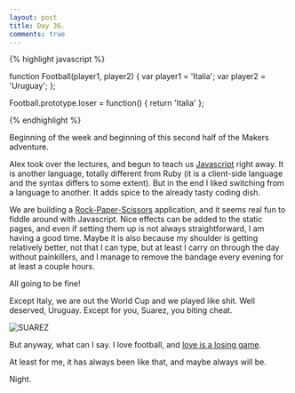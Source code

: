 ```yaml
---
layout: post
title: Day 36.
comments: true
---
```


{% highlight javascript %}

function Football(player1, player2) {
	var player1 = 'Italia';
	var player2 = 'Uruguay';
};

Football.prototype.loser = function() {
return 'Italia'
};

{% endhighlight %}

Beginning of the week and beginning of this second half of the Makers adventure.

Alex took over the lectures, and begun to teach us [Javascript](http://en.wikipedia.org/wiki/JavaScript) right away. It is another language, totally different from Ruby (it is a client-side language and the syntax differs to some extent). But in the end I liked switching from a language to another. It adds spice to the already tasty coding dish.

We are building a [Rock-Paper-Scissors](http://en.wikipedia.org/wiki/Rock-paper-scissors) application, and it seems real fun to fiddle around with Javascript. Nice effects can be added to the static pages, and even if setting them up is not always straightforward, I am having a good time. Maybe it is also because my shoulder is getting relatively better, not that I can type, but at least I carry on through the day without painkillers, and I manage to remove the bandage every evening for at least a couple hours.

All going to be fine!

Except Italy, we are out the World Cup and we played like shit. Well deserved, Uruguay. Except for you, Suarez, you biting cheat.

![SUAREZ](http://federicomaffei.github.io/public/images/suarez.jpg)

But anyway, what can I say. I love football, and [love is a losing game](https://www.youtube.com/watch?v=nMO5Ko_77Hk).

At least for me, it has always been like that, and maybe always will be.

Night.
